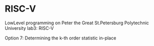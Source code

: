 # RISC-V

LowLevel programming on Peter the Great St.Petersburg Polytechnic University
lab3: RISC-V

Option 7: Determining the k-th order statistic in-place
